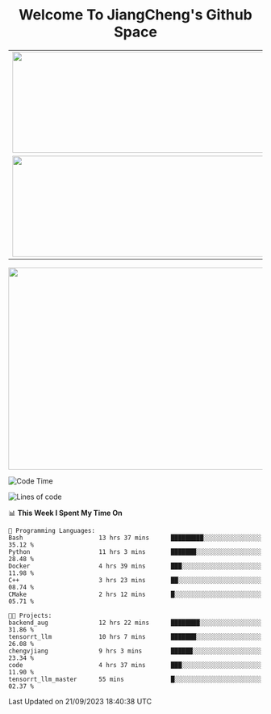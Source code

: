 <h1 align="center">Welcome To JiangCheng's Github Space</h1>

<table align="center" frame="void" rules="none" >
  <tr>
    <td>
      <div align="center"> <img height="200px" width="500px"  src="https://github-readme-stats.vercel.app/api?username=thisjiang&hide_title=true&hide_border=true&layout=compact&show_icons=trueline_height=21&text_color=000&icon_color=000&bg_color=0,ea6161,ffc64d,fffc4d,52fa5a&theme=graywhite" /> </div>
    </td>
    <td>
      <div align="center"> <img height="200px" width="500px" src="https://github-readme-stats.vercel.app/api/top-langs/?username=thisjiang&hide_title=true&hide_border=true&layout=compact&langs_count=6&text_color=000&icon_color=fff&bg_color=0,52fa5a,4dfcff,c64dff&theme=graywhite" /> </div>
    </td>
  </tr>
  <tr>
    <td>
      <div align="center"> <img height="200px" width="500px" src="https://github-readme-streak-stats.herokuapp.com/?user=thisjiang&hide_title=true&hide_border=true&layout=compact&langs_count=6" /> </div>
    </td>
    <td>
      <div align="center"> 
      <a href="https://github.com/" target="_blank"><img style="margin: 10px" src="https://profilinator.rishav.dev/skills-assets/git-scm-icon.svg" alt="Git" height="50" /></a>  
      <a href="https://www.linux.org/" target="_blank"><img style="margin: 10px" src="https://profilinator.rishav.dev/skills-assets/linux-original.svg" alt="Linux" height="50" /></a>  
      <a href="https://www.gnu.org/software/bash/" target="_blank"><img style="margin: 10px" src="https://profilinator.rishav.dev/skills-assets/gnu_bash-icon.svg" alt="Bash" height="50" /></a>  
      </div>
    </td>
  </tr>
</table>

<div align="center"> <img height="400px" width="1000px" src="https://github-readme-activity-graph.cyclic.app/graph?username=thisjiang&theme=react&hide_title=true&hide_border=true&layout=compact&langs_count=6" /> </div></td>

<!--START_SECTION:waka-->
![Code Time](http://img.shields.io/badge/Code%20Time-289%20hrs%2027%20mins-blue)

![Lines of code](https://img.shields.io/badge/From%20Hello%20World%20I%27ve%20Written-602.8%20thousand%20lines%20of%20code-blue)

📊 **This Week I Spent My Time On** 

```text
💬 Programming Languages: 
Bash                     13 hrs 37 mins      █████████░░░░░░░░░░░░░░░░   35.12 % 
Python                   11 hrs 3 mins       ███████░░░░░░░░░░░░░░░░░░   28.48 % 
Docker                   4 hrs 39 mins       ███░░░░░░░░░░░░░░░░░░░░░░   11.98 % 
C++                      3 hrs 23 mins       ██░░░░░░░░░░░░░░░░░░░░░░░   08.74 % 
CMake                    2 hrs 12 mins       █░░░░░░░░░░░░░░░░░░░░░░░░   05.71 % 

🐱‍💻 Projects: 
backend_aug              12 hrs 22 mins      ████████░░░░░░░░░░░░░░░░░   31.86 % 
tensorrt_llm             10 hrs 7 mins       ███████░░░░░░░░░░░░░░░░░░   26.08 % 
chengvjiang              9 hrs 3 mins        ██████░░░░░░░░░░░░░░░░░░░   23.34 % 
code                     4 hrs 37 mins       ███░░░░░░░░░░░░░░░░░░░░░░   11.90 % 
tensorrt_llm_master      55 mins             █░░░░░░░░░░░░░░░░░░░░░░░░   02.37 % 
```


 Last Updated on 21/09/2023 18:40:38 UTC
<!--END_SECTION:waka-->
